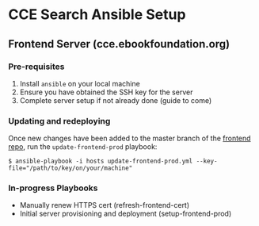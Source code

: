 # CCE Search Ansible Setup

## Frontend Server (cce.ebookfoundation.org)

### Pre-requisites
1. Install `ansible` on your local machine
2. Ensure you have obtained the SSH key for the server 
3. Complete server setup if not already done (guide to come)

### Updating and redeploying

Once new changes have been added to the master branch of the [frontend repo](https://github.com/EbookFoundation/cce-search-prototype), run the `update-frontend-prod` playbook:
```
$ ansible-playbook -i hosts update-frontend-prod.yml --key-file="/path/to/key/on/your/machine"
```

### In-progress Playbooks
- Manually renew HTTPS cert (refresh-frontend-cert)
- Initial server provisioning and deployment (setup-frontend-prod)